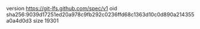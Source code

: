 version https://git-lfs.github.com/spec/v1
oid sha256:9039d17251ed20a978c9fb292c0236ffd68c1363d10c0d890a214355a0a4d0d3
size 19301
